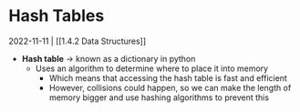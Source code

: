 # Hash Tables
2022-11-11 | [[1.4.2 Data Structures]]

- **Hash table** -> known as a dictionary in python
	- Uses an algorithm to determine where to place it into memory
		- Which means that accessing the hash table is fast and efficient
		- However, collisions could happen, so we can make the length of memory bigger and use hashing algorithms to prevent this